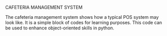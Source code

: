 CAFETERIA MANAGEMENT SYSTEM

The cafeteria management system shows how a typical POS system may look like. It is a simple block of codes for learning purposes.
This code can be used to enhance object-oriented skills in python.



